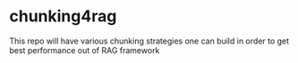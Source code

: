# chunking4rag
This repo will have various chunking strategies one can build in order to get best performance out of RAG framework
